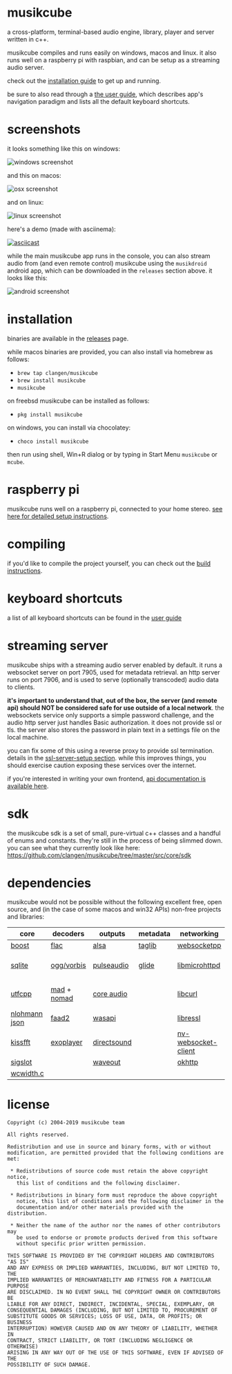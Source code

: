 # musikcube

a cross-platform, terminal-based audio engine, library, player and server written in c++.

musikcube compiles and runs easily on windows, macos and linux. it also runs well on a raspberry pi with raspbian, and can be setup as a streaming audio server.

check out the [installation guide](https://github.com/clangen/musikcube/wiki/installing) to get up and running.

be sure to also read through a [the user guide](https://github.com/clangen/musikcube/wiki/user-guide), which describes app's navigation paradigm and lists all the default keyboard shortcuts.

# screenshots

it looks something like this on windows:

![windows screenshot](https://raw.githubusercontent.com/clangen/clangen-projects-static/master/musikcube/screenshots/windows.png)

and this on macos:

![osx screenshot](https://raw.githubusercontent.com/clangen/clangen-projects-static/master/musikcube/screenshots/osx.png)

and on linux:

![linux screenshot](https://raw.githubusercontent.com/clangen/clangen-projects-static/master/musikcube/screenshots/linux.png)

here's a demo (made with asciinema):

[![asciicast](https://asciinema.org/a/129748.png)](https://asciinema.org/a/129748)

while the main musikcube app runs in the console, you can also stream audio from (and even remote control) musikcube using the `musikdroid` android app, which can be downloaded in the `releases` section above. it looks like this:

![android screenshot](https://raw.githubusercontent.com/clangen/clangen-projects-static/master/musikcube/screenshots/android.png)

# installation

binaries are available in the [releases](https://github.com/clangen/musikcube/releases) page.

while macos binaries are provided, you can also install via homebrew as follows:

- `brew tap clangen/musikcube`
- `brew install musikcube`
- `musikcube`

on freebsd musikcube can be installed as follows:

- `pkg install musikcube`

on windows, you can install via chocolatey:

- `choco install musikcube`

then run using shell, Win+R dialog or by typing in Start Menu `musikcube` or `mcube`.

# raspberry pi

musikcube runs well on a raspberry pi, connected to your home stereo. [see here for detailed setup instructions](https://github.com/clangen/musikcube/wiki/raspberry-pi).

# compiling

if you'd like to compile the project yourself, you can check out the [build instructions](https://github.com/clangen/musikcube/wiki/building).

# keyboard shortcuts

a list of all keyboard shortcuts can be found in the [user guide](https://github.com/clangen/musikcube/wiki/user-guide)

# streaming server

musikcube ships with a streaming audio server enabled by default. it runs a websocket server on port 7905, used for metadata retrieval. an http server runs on port 7906, and is used to serve (optionally transcoded) audio data to clients.

**it's important to understand that, out of the box, the server (and remote api) should NOT be considered safe for use outside of a local network**. the websockets service only supports a simple password challenge, and the audio http server just handles Basic authorization. it does not provide ssl or tls. the server also stores the password in plain text in a settings file on the local machine.

you can fix some of this using a reverse proxy to provide ssl termination. details in the [ssl-server-setup section](https://github.com/clangen/musikcube/wiki/ssl-server-setup). while this improves things, you should exercise caution exposing these services over the internet.

if you're interested in writing your own frontend, [api documentation is available here](https://github.com/clangen/musikcube/wiki/remote-api-documentation).

# sdk

the musikcube sdk is a set of small, pure-virtual c++ classes and a handful of enums and constants. they're still in the process of being slimmed down. you can see what they currently look like here: https://github.com/clangen/musikcube/tree/master/src/core/sdk

# dependencies

musikcube would not be possible without the following excellent free, open source, and (in the case of some macos and win32 APIs) non-free projects and libraries:

| core                                                      | decoders                                                                                            | outputs                                                                                                                                        | metadata                                   | networking                                                                     | miscellaneous                                                      | ui                                                                        |
|-----------------------------------------------------------|-----------------------------------------------------------------------------------------------------|------------------------------------------------------------------------------------------------------------------------------------------------|--------------------------------------------|--------------------------------------------------------------------------------|--------------------------------------------------------------------|---------------------------------------------------------------------------|
| [boost](http://www.boost.org/)                            | [flac](https://xiph.org/flac/)                                                                      | [alsa](https://www.alsa-project.org)                                                                                                           | [taglib](http://taglib.org/)               | [websocketpp](https://github.com/zaphoyd/websocketpp)                          | [rxjava](https://github.com/ReactiveX/RxJava)                      | [ncurses](https://www.gnu.org/software/ncurses/)                          |
| [sqlite](https://www.sqlite.org/)                         | [ogg/vorbis](http://www.vorbis.com/)                                                                | [pulseaudio](https://www.freedesktop.org/wiki/Software/PulseAudio/)                                                                            | [glide](https://github.com/bumptech/glide) | [libmicrohttpd](https://www.gnu.org/software/libmicrohttpd/)                   | [rxandroid](https://github.com/ReactiveX/RxAndroid)                | [pdcurses (win32a variant)](https://www.projectpluto.com/win32a.htm)      |
| [utfcpp](https://github.com/nemtrif/utfcpp)               | [mad](http://www.underbit.com/products/mad/) + [nomad](https://github.com/cmus/cmus/tree/master/ip) | [core audio](https://developer.apple.com/library/content/documentation/MusicAudio/Conceptual/CoreAudioOverview/Introduction/Introduction.html) |                                            | [libcurl](https://curl.haxx.se/libcurl/)                                       | [stetho](http://facebook.github.io/stetho/)                        | [recycler-fast-scroll](https://github.com/plusCubed/recycler-fast-scroll) |
| [nlohmann json](https://github.com/nlohmann/json)              | [faad2](http://www.audiocoding.com/faad2.html)                                                      | [wasapi](https://msdn.microsoft.com/en-us/library/windows/desktop/dd371455(v=vs.85).aspx)                                                      |                                            | [libressl](https://www.libressl.org/)                                          | [fabric](http://fabric.io)                                         |                                                                           |
| [kissfft](http://kissfft.sourceforge.net/)                | [exoplayer](https://github.com/google/ExoPlayer)                                                    | [directsound](https://msdn.microsoft.com/en-us/library/windows/desktop/ee416960(v=vs.85).aspx)                                                 |                                            | [nv-websocket-client](https://github.com/TakahikoKawasaki/nv-websocket-client) | [AndroidVideoCache](https://github.com/danikula/AndroidVideoCache) |                                                                           |
| [sigslot](http://sigslot.sourceforge.net/)                |                                                                                                     | [waveout](https://msdn.microsoft.com/en-us/library/windows/desktop/dd743876(v=vs.85).aspx)                                                     |                                            | [okhttp](http://square.github.io/okhttp/)                                      |                                                                    |                                                                           |
| [wcwidth.c](http://www.cl.cam.ac.uk/~mgk25/ucs/wcwidth.c) |                                                                                                     |                                                                                                                                                |                                            |                                                                                |                                                                    |                                                                           |

# license

```
Copyright (c) 2004-2019 musikcube team

All rights reserved.

Redistribution and use in source and binary forms, with or without
modification, are permitted provided that the following conditions are met:

 * Redistributions of source code must retain the above copyright notice,
   this list of conditions and the following disclaimer.

 * Redistributions in binary form must reproduce the above copyright
   notice, this list of conditions and the following disclaimer in the
   documentation and/or other materials provided with the distribution.

 * Neither the name of the author nor the names of other contributors may
   be used to endorse or promote products derived from this software
   without specific prior written permission.

THIS SOFTWARE IS PROVIDED BY THE COPYRIGHT HOLDERS AND CONTRIBUTORS "AS IS"
AND ANY EXPRESS OR IMPLIED WARRANTIES, INCLUDING, BUT NOT LIMITED TO, THE
IMPLIED WARRANTIES OF MERCHANTABILITY AND FITNESS FOR A PARTICULAR PURPOSE
ARE DISCLAIMED. IN NO EVENT SHALL THE COPYRIGHT OWNER OR CONTRIBUTORS BE
LIABLE FOR ANY DIRECT, INDIRECT, INCIDENTAL, SPECIAL, EXEMPLARY, OR
CONSEQUENTIAL DAMAGES (INCLUDING, BUT NOT LIMITED TO, PROCUREMENT OF
SUBSTITUTE GOODS OR SERVICES; LOSS OF USE, DATA, OR PROFITS; OR BUSINESS
INTERRUPTION) HOWEVER CAUSED AND ON ANY THEORY OF LIABILITY, WHETHER IN
CONTRACT, STRICT LIABILITY, OR TORT (INCLUDING NEGLIGENCE OR OTHERWISE)
ARISING IN ANY WAY OUT OF THE USE OF THIS SOFTWARE, EVEN IF ADVISED OF THE
POSSIBILITY OF SUCH DAMAGE.
```
